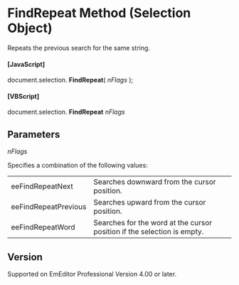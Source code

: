 # FindRepeat Method (Selection Object)

Repeats the previous search for the same string.

#### \[JavaScript\]

document.selection. **FindRepeat**( _nFlags_ );

#### \[VBScript\]

document.selection. **FindRepeat** _nFlags_

## Parameters

_nFlags_

Specifies a combination of the following values:

|     |     |
| --- | --- |
| eeFindRepeatNext | Searches downward from the cursor position. |
| eeFindRepeatPrevious | Searches upward from the cursor position. |
| eeFindRepeatWord | Searches for the word at the cursor position if the selection is empty. |

## Version

Supported on EmEditor Professional Version 4.00 or later.